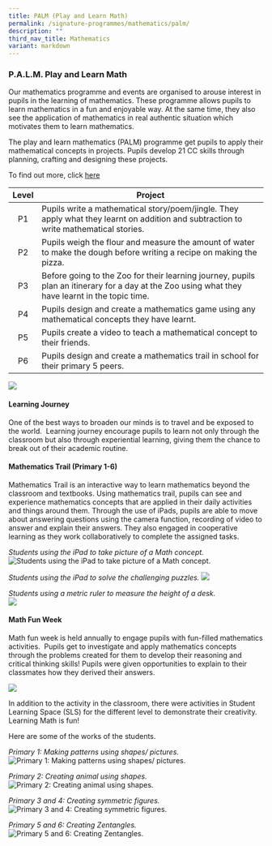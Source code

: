 ```yaml
---
title: PALM (Play and Learn Math)
permalink: /signature-programmes/mathematics/palm/
description: ""
third_nav_title: Mathematics
variant: markdown
---
```

### **P.A.L.M. Play and Learn Math**

Our mathematics programme and events are organised to arouse interest in pupils in the learning of mathematics. These programme allows pupils to learn mathematics in a fun and enjoyable way. At the same time, they also see the application of mathematics in real authentic situation which motivates them to learn mathematics.  
  
The play and learn mathematics (PALM) programme get pupils to apply their mathematical concepts in projects. Pupils develop 21 CC skills through planning, crafting and designing these projects.

To find out more, click&nbsp;[here](/signature-programmes/PALM/)

| Level | Project |
| :--------: | -------- |
| P1     | Pupils write a mathematical story/poem/jingle. They apply what they learnt on addition and subtraction to write mathematical stories.     |
| P2     | Pupils weigh the flour and measure the amount of water to make the dough before writing a recipe on making the pizza.     |
| P3     | Before going to the Zoo for their learning journey, pupils plan an itinerary for a day at the Zoo using what they have learnt in the topic time.     |
| P4     | Pupils design and create a mathematics game using any mathematical concepts they have learnt.     |
| P5     | Pupils create a video to teach a mathematical concept to their friends.     |
| P6     | Pupils design and create a mathematics trail in school for their primary 5 peers.     |

<img src="/images/Math_PALM_pic.png">
		 
#### Learning Journey
One of the best ways to broaden our minds is to travel and be exposed to the world.&nbsp; Learning journey encourage pupils to learn not only through the classroom but also through experiential learning, giving them the chance to break out of their academic routine.

#### Mathematics Trail (Primary 1-6)
Mathematics Trail is an interactive way to learn mathematics beyond the classroom and textbooks. Using mathematics trail, pupils can see and experience mathematics concepts that are applied in their daily activities and things around them. Through the use of iPads, pupils are able to move about answering questions using the camera function, recording of video to answer and explain their answers. They also engaged in cooperative learning as they work collaboratively to complete the assigned tasks.

*Students using the iPad to take picture of a Math concept.*
![Students using the iPad to take picture of a Math concept.](/images/Learning_Trail_1.png)

*Students using the iPad to solve the challenging puzzles.*
![](/images/Learning_Trail_2.png)

*Students using a metric ruler to measure the height of a desk.*		 
![](/images/Math_Learning_3.png)

#### Math Fun Week
Math fun week is held annually to engage pupils with fun-filled mathematics activities.&nbsp; Pupils get to investigate and apply mathematics concepts through the problems created for them to develop their reasoning and critical thinking skills! Pupils were given opportunities to explain to their classmates how they derived their answers.

![](/images/Math_Fun_Week_.png)

In addition to the activity in the classroom, there were activities in Student Learning Space (SLS) for the different level to demonstrate their creativity. Learning Math is fun!&nbsp;  

Here are some of the works of the students.

*Primary 1: Making patterns using shapes/ pictures.*
![Primary 1: Making patterns using shapes/ pictures.](/images/Our%20Experiences/Mathematics/p1%20sls%20ee.png)

*Primary 2: Creating animal using shapes.*
![Primary 2: Creating animal using shapes.](/images/Our%20Experiences/Mathematics/p2%20sls%20ee.png)

*Primary 3 and 4: Creating symmetric figures.*
![Primary 3 and 4: Creating symmetric figures.](/images/Our%20Experiences/Mathematics/P3%20P4%20sls%20e.png)

*Primary 5 and 6: Creating Zentangles.*
![Primary 5 and 6: Creating Zentangles.](/images/Our%20Experiences/Mathematics/P5%20P6%20sls%20e.png)